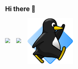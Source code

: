 ## Hi there 👋

<div style="display: flex; align-items: center;">
  <a href="https://github-readme-stats.vercel.app/api?username=tiagofcvale&show_icons=true&theme=transparent" style="margin-right: 20px;">
    <img height="150" src="https://github-readme-stats.vercel.app/api?username=tiagofcvale&show_icons=true&theme=transparent" />
  </a>
  <a href="https://github.com/tiagofcvale/convoychat" style="margin-right: 20px;">
    <img height="150" src="https://github-readme-stats.vercel.app/api/top-langs?username=tiagofcvale&layout=compact&langs_count=8&card_width=280&theme=transparent" />
  </a>
  <img height="150" src="https://github.com/tiagofcvale/ITWProject/blob/main/Images/org.supertuxproject.SuperTux.png?raw=true" alt="SuperTux" />
</div>
